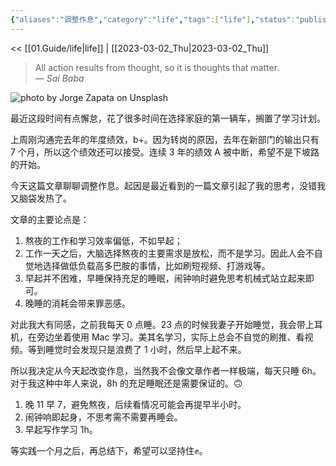 ```yaml
---
{"aliases":"调整作息","category":"life","tags":["life"],"status":"publish","link":"NA","date created":"2023-03-02 Thu 07:08:56","date modified":"2023-03-02 Thu 07:34:37","dg-publish":true,"permalink":"/02.Blog/life/调整作息/","dgPassFrontmatter":true}
---
```



<< [[01.Guide/life\|life]] | [[2023-03-02_Thu\|2023-03-02_Thu]]

> All action results from thought, so it is thoughts that matter.  
> — <cite>Sai Baba</cite>

![photo by Jorge Zapata on Unsplash](https://images.unsplash.com/photo-1531584753252-94481cac13b0?crop=entropy&cs=tinysrgb&fm=jpg&ixid=MnwzNjM5Nzd8MHwxfHJhbmRvbXx8fHx8fHx8fDE2Nzc3MTIxNDQ&ixlib=rb-4.0.3&q=80&w=200&h=200)

最近这段时间有点懈怠，花了很多时间在选择家庭的第一辆车，搁置了学习计划。

上周刚沟通完去年的年度绩效，b+。因为转岗的原因，去年在新部门的输出只有 7 个月，所以这个绩效还可以接受。连续 3 年的绩效 A 被中断，希望不是下坡路的开始。

今天这篇文章聊聊调整作息。起因是最近看到的一篇文章引起了我的思考，没错我又脑袋发热了。

文章的主要论点是：
1. 熬夜的工作和学习效率偏低，不如早起；
2. 工作一天之后，大脑选择熬夜的主要需求是放松，而不是学习。因此人会不自觉地选择做低负载高多巴胺的事情，比如刷短视频、打游戏等。
3. 早起并不困难，早睡保持充足的睡眠，闹钟响时避免思考机械式站立起来即可。
4. 晚睡的消耗会带来罪恶感。

对此我大有同感，之前我每天 0 点睡。23 点的时候我妻子开始睡觉，我会带上耳机，在旁边坐着使用 Mac 学习。美其名学习，实际上总会不自觉的刷推、看视频。等到睡觉时会发现只是浪费了 1 小时，然后早上起不来。

所以我决定从今天起改变作息，当然我不会像文章作者一样极端，每天只睡 6h。对于我这种中年人来说，8h 的充足睡眠还是需要保证的。🙃
1. 晚 11 早 7，避免熬夜，后续看情况可能会再提早半小时。
2. 闹钟响即起身，不思考需不需要再睡会。
3. 早起写作学习 1h。

等实践一个月之后，再总结下，希望可以坚持住✊。
